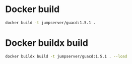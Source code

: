 # Docker build
```sh
docker build -t jumpserver/guacd:1.5.1 .
```

# Docker buildx build
```sh
docker buildx build -t jumpserver/guacd:1.5.1 . --load
```
